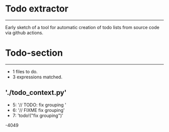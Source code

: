 # Todo extractor
---
Early sketch of a tool for automatic creation of todo lists from source code via github actions. 


# Todo-section
---
- 1 files to do.
- 3 expressions matched.

## './todo_context.py'
- 5: '// TODO: fix grouping '
- 6: '// FIXME fix grouping'
- 7: 'todo!("fix grouping")'

-4049